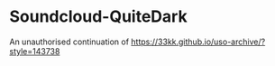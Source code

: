 # Soundcloud-QuiteDark
An unauthorised continuation of https://33kk.github.io/uso-archive/?style=143738
